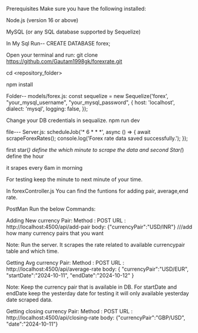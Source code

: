 Prerequisites
Make sure you have the following installed:

Node.js (version 16 or above)

MySQL (or any SQL database supported by Sequelize)

In My Sql Run-- CREATE DATABASE forex;

Open your terminal and run:
git clone https://github.com/Gautam1998gk/forexrate.git

cd <repository_folder>

npm install

Folder-- models/forex.js:
const sequelize = new Sequelize('forex',  "your_mysql_username", "your_mysql_password", {
  host: 'localhost',
  dialect: 'mysql',
  logging: false, 
});

Change your DB credentials in sequalize. npm run dev


file--- Server.js:
scheduleJob('* 6 * * *', async () => {
  await scrapeForexRates();
  console.log('Forex rate data saved successfully.');
});

first star(*) define the which minute to scrape the data and second Star(*) define the hour

it srapes every 6am in morning

For testing keep the minute to next minute of your time.


In forexController.js You can find the funtions for adding pair, average,end rate.

PostMan Run the below Commands:

Adding New currency Pair:
Method : POST
URL : http://localhost:4500/api/add-pair
body: {"currencyPair":"USD/INR"}   ///add how many currency pairs that you want

Note: Run the server. It scrapes the rate related to available currencypair table and which time.

Getting Avg currency Pair:
Method : POST
URL : http://localhost:4500/api/average-rate
body: { "currencyPair":"USD/EUR", "startDate":"2024-10-11", "endDate":"2024-10-12" }

Note: Keep the currency pair that is available in DB. For startDate and endDate keep the yesterday date for testing it will only available yesterday date scraped data.

Getting closing currency Pair:
Method : POST
URL : http://localhost:4500/api/closing-rate
body: {"currencyPair":"GBP/USD", "date":"2024-10-11"}